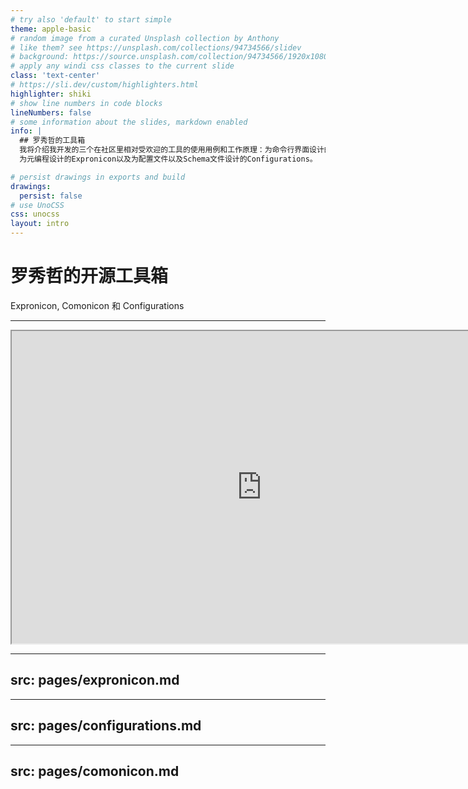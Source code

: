 ```yaml
---
# try also 'default' to start simple
theme: apple-basic
# random image from a curated Unsplash collection by Anthony
# like them? see https://unsplash.com/collections/94734566/slidev
# background: https://source.unsplash.com/collection/94734566/1920x1080
# apply any windi css classes to the current slide
class: 'text-center'
# https://sli.dev/custom/highlighters.html
highlighter: shiki
# show line numbers in code blocks
lineNumbers: false
# some information about the slides, markdown enabled
info: |
  ## 罗秀哲的工具箱
  我将介绍我开发的三个在社区里相对受欢迎的工具的使用用例和工作原理：为命令行界面设计的Comonicon，
  为元编程设计的Expronicon以及为配置文件以及Schema文件设计的Configurations。

# persist drawings in exports and build
drawings:
  persist: false
# use UnoCSS
css: unocss
layout: intro
---
```


# 罗秀哲的开源工具箱

Expronicon, Comonicon 和 Configurations

---

<iframe width=800 height=500 src="https://rogerluo.dev/"></iframe>

---
src: pages/expronicon.md
---

---
src: pages/configurations.md
---

---
src: pages/comonicon.md
---

